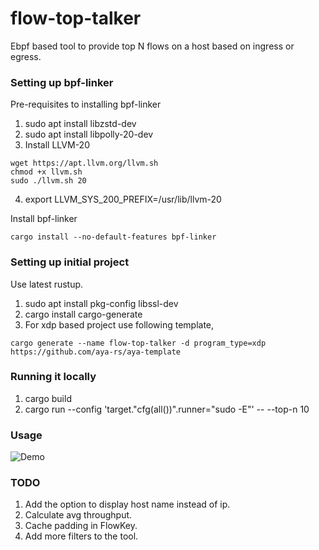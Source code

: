 # flow-top-talker

Ebpf based tool to provide top N flows on a host based on ingress or egress.

### Setting up bpf-linker

Pre-requisites to installing bpf-linker

1. sudo apt install libzstd-dev
2. sudo apt install libpolly-20-dev
3. Install LLVM-20

```
wget https://apt.llvm.org/llvm.sh
chmod +x llvm.sh
sudo ./llvm.sh 20
```

4. export LLVM_SYS_200_PREFIX=/usr/lib/llvm-20

Install bpf-linker

```cargo install --no-default-features bpf-linker```

### Setting up initial project

Use latest rustup.

1. sudo apt install pkg-config libssl-dev
2. cargo install cargo-generate
3. For xdp based project use following template,

```cargo generate --name flow-top-talker -d program_type=xdp https://github.com/aya-rs/aya-template```

### Running it locally

1. cargo build
2. cargo run --config 'target."cfg(all())".runner="sudo -E"' -- --top-n 10

### Usage

![Demo](assets/demo.gif)

### TODO

1. Add the option to display host name instead of ip.
2. Calculate avg throughput.
3. Cache padding in FlowKey.
4. Add more filters to the tool.
